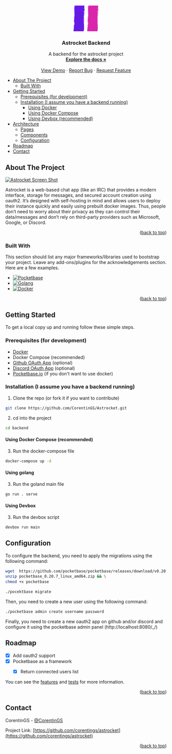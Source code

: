 <!-- PROJECT LOGO -->
<br />
<div align="center">
  <a href="https://github.com/corentings/astrocket">
    <img src="../frontend/src/assets/img/logo.png" alt="Logo" width="80" height="80">
  </a>

<h3 align="center">Astrocket Backend</h3>
  <p align="center">
    A backend for the astrocket project
    <br />
    <a href="https://github.com/CorentinGS/Astrocket/documentation"><strong>Explore the docs »</strong></a>
    <br />
    <br />
    <a href="https://astrocket.corentings.dev">View Demo</a>
    ·
    <a href="https://github.com/corentings/astrocket/issues">Report Bug</a>
    ·
    <a href="https://github.com/corentings/astrocket/issues">Request Feature</a>
  </p>
</div>

<!-- TOC -->

* [About The Project](#about-the-project)
    * [Built With](#built-with)
* [Getting Started](#getting-started)
    * [Prerequisites (for development)](#prerequisites-for-development)
    * [Installation (I assume you have a backend running)](#installation-i-assume-you-have-a-backend-running)
        * [Using Docker](#using-docker)
        * [Using Docker Compose](#using-docker-compose)
        * [Using Devbox (recommended)](#using-devbox-recommended)
* [Architecture](#architecture)
    * [Pages](#pages)
    * [Components](#components)
    * [Configuration](#configuration)
* [Roadmap](#roadmap)
* [Contact](#contact)

<!-- TOC -->


<!-- ABOUT THE PROJECT -->

## About The Project

[![Astrocket Screen Shot][product-screenshot]](https://astrocket.corentings.dev)

Astrocket is a web-based chat app (like an IRC) that provides a modern interface, storage for messages, and secured
account creation using oauth2. It’s designed with self-hosting in mind and allows users to deploy their instance quickly
and easily using prebuilt docker images.
Thus, people don’t need to worry about their privacy as they can control their data/messages and don’t rely on
third-party providers such as Microsoft, Google, or Discord.

<p align="right">(<a href="#readme-top">back to top</a>)</p>

### Built With

This section should list any major frameworks/libraries used to bootstrap your project. Leave any add-ons/plugins for
the acknowledgements section. Here are a few examples.

* [![Pocketbase][Pocketbase.io]][Pocketbase-url]
* [![Golang][Golang.dev]][Golang-url]
* [![Docker][Docker.com]][Docker-url]

<p align="right">(<a href="#readme-top">back to top</a>)</p>



<!-- GETTING STARTED -->

## Getting Started

To get a local copy up and running follow these simple steps.

### Prerequisites (for development)

* [Docker](https://www.docker.com/)
* Docker Compose (recommended)
* [Github OAuth App](https://docs.github.com/en/developers/apps/building-oauth-apps/creating-an-oauth-app) (optional)
* [Discord OAuth App](https://discord.com/developers/applications) (optional)
* [Pocketbase.io](https://pocketbase.io/) (if you don't want to use docker)

### Installation (I assume you have a backend running)

1. Clone the repo (or fork it if you want to contribute)

```sh
git clone https://github.com/CorentinGS/Astrocket.git
```

2. cd into the project

```sh
cd backend
```

#### Using Docker Compose (recommended)

3. Run the docker-compose file

```sh
docker-compose up -d
```

#### Using golang

3. Run the goland main file

```sh
go run . serve
```

#### Using Devbox

3. Run the devbox script

```sh
devbox run main
```

## Configuration

To configure the backend, you need to apply the migrations using the following command:

```sh
wget  https://github.com/pocketbase/pocketbase/releases/download/v0.20.7/pocketbase_0.20.7_linux_amd64.zip && \
unzip pocketbase_0.20.7_linux_amd64.zip && \
chmod +x pocketbase
```

```sh
./pocektbase migrate
```

Then, you need to create a new user using the following command:

```sh
./pocketbase admin create username password
```

Finally, you need to create a new oauth2 app on github and/or discord and configure it using the pocketbase admin
panel (http://localhost:8080/_/)


<!-- ROADMAP -->

## Roadmap

- [x] Add oauth2 support
- [x] Pocketbase as a framework
    - [x] Return connected users list


You can see the [features](docs_phase3/features.md) and [tests](docs_phase3/tests.md) for more information.

<p align="right">(<a href="#readme-top">back to top</a>)</p>


<!-- CONTACT -->

## Contact

CorentinGS - [@CorentinGS](https://github.com/corentings)

Project Link: [https://github.com/corentings/astrocket](https://github.com/corentings/astrocket)

<p align="right">(<a href="#readme-top">back to top</a>)</p>



<!-- ACKNOWLEDGMENTS -->


<!-- MARKDOWN LINKS & IMAGES -->
<!-- https://www.markdownguide.org/basic-syntax/#reference-style-links -->
<!-- https://github.com/othneildrew/Best-README-Template/tree/master -->

[product-screenshot]: public/landing.png

[Pocketbase.io]: https://img.shields.io/badge/PocketBase-B8DBE4?style=for-the-badge&logo=PocketBase&logoColor=white

[Pocketbase-url]: https://pocketbase.io/

[Golang.dev]: https://img.shields.io/badge/Go-00ADD8?style=for-the-badge&logo=go&logoColor=white

[Golang-url]: https://go.dev/

[Docker.com]: https://img.shields.io/badge/Docker-2CA5E0?style=for-the-badge&logo=docker&logoColor=white

[Docker-url]: https://www.docker.com/

